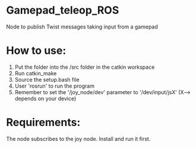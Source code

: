 # Gamepad_teleop_ROS
Node to publish Twist messages taking input from a gamepad

# How to use:
1. Put the folder into the /src folder in the catkin workspace
2. Run catkin_make
3. Source the setup.bash file
4. User 'rosrun' to run the program
5. Remember to set the '/joy_node/dev' parameter to '/dev/input/jsX' (X--> depends on your device)

# Requirements:

The node subscribes to the joy node. Install and run it first.
